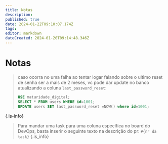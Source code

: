 ```yaml
---
title: Notas
description: 
published: true
date: 2024-01-22T09:10:07.174Z
tags: 
editor: markdown
dateCreated: 2024-01-20T09:14:48.346Z
---
```


# Notas

> caso ocorra no uma falha ao tentar logar falando sobre o ultimo reset de senha ser a mais de 2 meses, vc pode dar update no banco atualizando a coluna `last_password_reset`:
> 
> ```sql
> USE maturidade_digital;
> SELECT * FROM users WHERE id=1001;
> UPDATE users SET last_password_reset =NOW() where id=1001;
> ```
{.is-info}



> Para mandar uma task para uma coluna específica no board do DevOps, basta inserir o seguinte texto na descrição do pr:
>`#{n° da task}`
{.is_info}